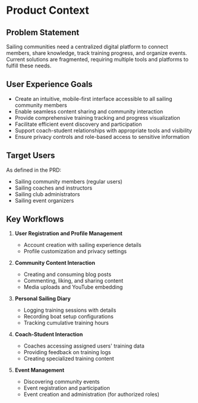# Product Context

## Problem Statement
Sailing communities need a centralized digital platform to connect members, share knowledge, track training progress, and organize events. Current solutions are fragmented, requiring multiple tools and platforms to fulfill these needs.

## User Experience Goals
- Create an intuitive, mobile-first interface accessible to all sailing community members
- Enable seamless content sharing and community interaction
- Provide comprehensive training tracking and progress visualization
- Facilitate efficient event discovery and participation
- Support coach-student relationships with appropriate tools and visibility
- Ensure privacy controls and role-based access to sensitive information

## Target Users
As defined in the PRD:
- Sailing community members (regular users)
- Sailing coaches and instructors
- Sailing club administrators
- Sailing event organizers

## Key Workflows
1. **User Registration and Profile Management**
   - Account creation with sailing experience details
   - Profile customization and privacy settings

2. **Community Content Interaction**
   - Creating and consuming blog posts
   - Commenting, liking, and sharing content
   - Media uploads and YouTube embedding

3. **Personal Sailing Diary**
   - Logging training sessions with details
   - Recording boat setup configurations
   - Tracking cumulative training hours

4. **Coach-Student Interaction**
   - Coaches accessing assigned users' training data
   - Providing feedback on training logs
   - Creating specialized training content

5. **Event Management**
   - Discovering community events
   - Event registration and participation
   - Event creation and administration (for authorized roles)